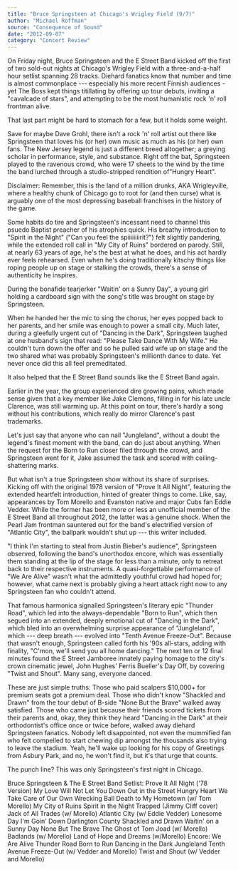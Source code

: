 ```yaml
---
title: "Bruce Springsteen at Chicago's Wrigley Field (9/7)"
author: "Michael Roffman"
source: "Consequence of Sound"
date: "2012-09-07"
category: "Concert Review"
---
```


On Friday night, Bruce Springsteen and the E Street Band kicked off the first of two sold-out nights at Chicago's Wrigley Field with a three-and-a-half hour setlist spanning 28 tracks. Diehard fanatics know that number and time is almost commonplace --- especially his more recent Finnish audiences - yet The Boss kept things titillating by offering up tour debuts, inviting a "cavalcade of stars", and attempting to be the most humanistic rock 'n' roll frontman alive.

That last part might be hard to stomach for a few, but it holds some weight.

Save for maybe Dave Grohl, there isn't a rock 'n' roll artist out there like Springsteen that loves his (or her) own music as much as his (or her) own fans. The New Jersey legend is just a different breed altogether; a greying scholar in performance, style, and substance. Right off the bat, Springsteen played to the ravenous crowd, who were 17 sheets to the wind by the time the band lurched through a studio-stripped rendition of"Hungry Heart".

Disclaimer: Remember, this is the land of a million drunks, AKA Wrigleyville, where a healthy chunk of Chicago go to root for (and then curse) what is arguably one of the most depressing baseball franchises in the history of the game.

Some habits do tire and Springsteen's incessant need to channel this psuedo Baptist preacher of his atrophies quick. His breathy introduction to "Spirit in the Night" ("Can you feel the spiiiiiiiirit?") felt slightly pandering, while the extended roll call in "My City of Ruins" bordered on parody. Still, at nearly 63 years of age, he's the best at what he does, and his act hardly ever feels rehearsed. Even when he's doing traditionally kitschy things like roping people up on stage or stalking the crowds, there's a sense of authenticity he inspires.

During the bonafide tearjerker "Waitin' on a Sunny Day", a young girl holding a cardboard sign with the song's title was brought on stage by Springsteen.

When he handed her the mic to sing the chorus, her eyes popped back to her parents, and her smile was enough to power a small city. Much later, during a gleefully urgent cut of "Dancing in the Dark", Springsteen laughed at one husband's sign that read: "Please Take Dance With My Wife." He couldn't turn down the offer and so he pulled said wife up on stage and the two shared what was probably Springsteen's millionth dance to date. Yet never once did this all feel premeditated.

It also helped that the E Street Band sounds like the E Street Band again.

Earlier in the year, the group experienced dire growing pains, which made sense given that a key member like Jake Clemons, filling in for his late uncle Clarence, was still warming up. At this point on tour, there's hardly a song without his contributions, which really do mirror Clarence's past trademarks.

Let's just say that anyone who can nail "Jungleland", without a doubt the legend's finest moment with the band, can do just about anything. When the request for the Born to Run closer filed through the crowd, and Springsteen went for it, Jake assumed the task and scored with ceiling-shattering marks.

But what isn't a true Springsteen show without its share of surprises. Kicking off with the original 1978 version of "Prove It All Night", featuring the extended heartfelt introduction, hinted of greater things to come. Like, say, appearances by Tom Morello and Evanston native and major Cubs fan Eddie Vedder. While the former has been more or less an unofficial member of the E Street Band all throughout 2012, the latter was a genuine shock. When the Pearl Jam frontman sauntered out for the band's electrified version of "Atlantic City", the ballpark wouldn't shut up --- this writer included.

"I think I'm starting to steal from Justin Bieber's audience", Springsteen observed, following the band's unorthodox encore, which was essentially them standing at the lip of the stage for less than a minute, only to retreat back to their respective instruments. A quasi-forgettable performance of "We Are Alive" wasn't what the admittedly youthful crowd had hoped for; however, what came next is probably giving a heart attack right now to any Springsteen fan who couldn't attend.

That famous harmonica signalled Springsteen's literary epic "Thunder Road", which led into the always-dependable "Born to Run", which then segued into an extended, deeply emotional cut of "Dancing in the Dark", which bled into an overwhelming surprise appearance of "Jungleland", which --- deep breath --- evolved into "Tenth Avenue Freeze-Out". Because that wasn't enough, Springsteen called forth his '90s all-stars, adding with finality, "C'mon, we'll send you all home dancing." The next ten or 12 final minutes found the E Street Jamboree innately paying homage to the city's crown cinematic jewel, John Hughes' Ferris Bueller's Day Off, by covering "Twist and Shout". Many sang, everyone danced.

These are just simple truths: Those who paid scalpers $10,000+ for premium seats got a premium deal. Those who didn't know "Shackled and Drawn" from the tour debut of B-side "None But the Brave" walked away satisfied. Those who came just because their friends scored tickets from their parents and, okay, they think they heard "Dancing in the Dark" at their orthodontist's office once or twice before, walked away diehard Springsteen fanatics. Nobody left disappointed, not even the mummified fan who felt compelled to start chewing dip amongst the thousands also trying to leave the stadium. Yeah, he'll wake up looking for his copy of Greetings from Asbury Park, and no, he won't find it, but it's that urge that counts.

The punch line? This was only Springsteen's first night in Chicago.

Bruce Springsteen & The E Street Band Setlist: Prove It All Night ('78 Version) My Love Will Not Let You Down Out in the Street Hungry Heart We Take Care of Our Own Wrecking Ball Death to My Hometown (w/ Tom Morello) My City of Ruins Spirit in the Night Trapped (Jimmy Cliff cover) Jack of All Trades (w/ Morello) Atlantic City (w/ Eddie Vedder) Lonesome Day I'm Goin' Down Darlington County Shackled and Drawn Waitin' on a Sunny Day None But The Brave The Ghost of Tom Joad (w/ Morello) Badlands (w/ Morello) Land of Hope and Dreams (w/Morello) Encore: We Are Alive Thunder Road Born to Run Dancing in the Dark Jungleland Tenth Avenue Freeze-Out (w/ Vedder and Morello) Twist and Shout (w/ Vedder and Morello)